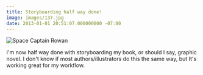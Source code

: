 ```yaml
---
title: Storyboarding half way done!
image: images/137.jpg
date: 2013-01-01 20:51:07.000000000 -07:00
---
```

![Space Captain Rowan](/images/space-captain-rowan/space_captain_rowan_thumb.jpg)

I'm now half way done with storyboarding my book, or should I say, graphic novel. I don't know if most authors/illustrators do this the same way, but It's working great for my workflow.
